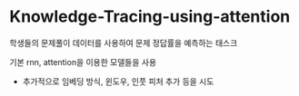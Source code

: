 # Knowledge-Tracing-using-attention

학생들의 문제풀이 데이터를 사용하여
문제 정답률을 예측하는 태스크

기본 rnn, attention을 이용한 모델들을 사용
+ 추가적으로 임베딩 방식, 윈도우, 인풋 피처 추가 등을 시도
